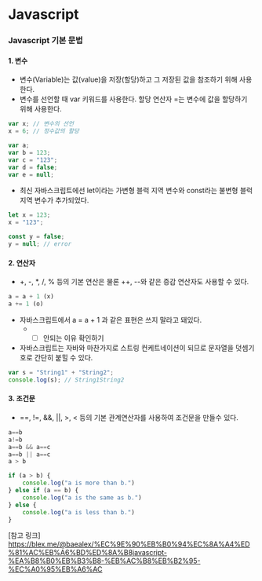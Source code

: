 # Javascript

### Javascript 기본 문법

#### 1. 변수
- 변수(Variable)는 값(value)을 저장(할당)하고 그 저장된 값을 참조하기 위해 사용한다.
- 변수를 선언할 때 var 키워드를 사용한다. 할당 연산자 =는 변수에 값을 할당하기 위해 사용한다.

```JavaScript
var x; // 변수의 선언
x = 6; // 정수값의 할당
```

```JavaScript
var a;
var b = 123;
var c = "123";
var d = false;
var e = null;
```

- 최신 자바스크립트에선 let이라는 가변형 블럭 지역 변수와 const라는 불변형 블럭 지역 변수가 추가되었다.

```JavaScript
let x = 123;
x = "123";

const y = false;
y = null; // error
```

#### 2. 연산자
- +, -, *, /, % 등의 기본 연산은 물론 ++, --와 같은 증감 연산자도 사용할 수 있다.

```JavaScript
a = a + 1 (x)
a += 1 (o)
```

- 자바스크립트에서 a = a + 1 과 같은 표현은 쓰지 말라고 돼있다.
  - - [ ] 안되는 이유 확인하기
- 자바스크립트는 자바와 마찬가지로 스트링 컨케트네이션이 되므로 문자열을 덧셈기호로 간단히 붙힐 수 있다.

```JavaScript
var s = "String1" + "String2";
console.log(s); // String1String2
```

#### 3. 조건문
- ==, !=, &&, ||, >, < 등의 기본 관계연산자를 사용하여 조건문을 만들수 있다.

```JavaScript
a==b
a!=b
a==b && a==c
a==b || a==c
a > b
```

```JavaScript
if (a > b) {
    console.log("a is more than b.")
} else if (a == b) {
    console.log("a is the same as b.")
} else {
    console.log("a is less than b.")
}
```





[참고 링크] https://blex.me/@baealex/%EC%9E%90%EB%B0%94%EC%8A%A4%ED%81%AC%EB%A6%BD%ED%8A%B8javascript-%EA%B8%B0%EB%B3%B8-%EB%AC%B8%EB%B2%95-%EC%A0%95%EB%A6%AC







